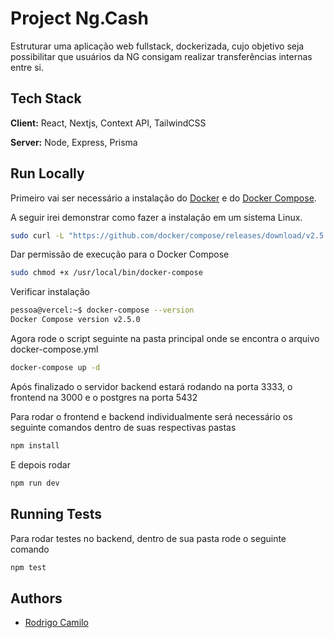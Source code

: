 
# Project Ng.Cash

Estruturar uma aplicação web fullstack, dockerizada, cujo objetivo seja possibilitar que usuários da NG consigam realizar transferências internas entre si.

## Tech Stack

**Client:** React, Nextjs, Context API, TailwindCSS

**Server:** Node, Express, Prisma

## Run Locally

Primeiro vai ser necessário a instalação do [Docker](https://www.docker.com/) e do [Docker Compose](https://docs.docker.com/compose/).

A seguir irei demonstrar como fazer a instalação em um sistema Linux.

```bash
sudo curl -L "https://github.com/docker/compose/releases/download/v2.5.0/docker-compose-$(uname -s)-$(uname -m)" -o /usr/local/bin/docker-compose
```

Dar permissão de execução para o Docker Compose

```bash
sudo chmod +x /usr/local/bin/docker-compose
```

Verificar instalação

```bash
pessoa@vercel:~$ docker-compose --version
Docker Compose version v2.5.0
```

Agora rode o script seguinte na pasta principal onde se encontra o arquivo docker-compose.yml

```bash
docker-compose up -d
```

Após finalizado o servidor backend estará rodando na porta 3333,
o frontend na 3000 e o postgres na porta 5432

Para rodar o frontend e backend individualmente será necessário os seguinte comandos dentro de suas respectivas pastas

```bash
npm install
```

E depois rodar

```bash
npm run dev
```

## Running Tests

Para rodar testes no backend, dentro de sua pasta rode o seguinte comando

```bash
npm test
```

## Authors

- [Rodrigo Camilo](https://www.github.com/ScriptCamilo)
